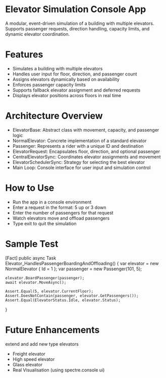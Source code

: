 # Elevator Simulation Console App
 A modular, event-driven simulation of a building with multiple elevators. Supports passenger requests, direction handling, capacity limits, and dynamic elevator coordination.

# Features
- Simulates a building with multiple elevators
- Handles user input for floor, direction, and passenger count
- Assigns elevators dynamically based on availability
- Enforces passenger capacity limits
- Supports fallback elevator assignment and deferred requests
- Displays elevator positions across floors in real time

# Architecture Overview
- ElevatorBase: Abstract class with movement, capacity, and passenger logic
- NormalElevator: Concrete implementation of a standard elevator
- Passenger: Represents a rider with a unique ID and destination
- ElevatorRequest: Encapsulates floor, direction, and optional passenger
- CentralElevatorSync: Coordinates elevator assignments and movement
- ElevatorSchedulerSync: Strategy for selecting the best elevator
- Main Loop: Console interface for user input and simulation control

# How to Use
- Run the app in a console environment
- Enter a request in the format: 5 up or 3 down
- Enter the number of passengers for that request
- Watch elevators move and offload passengers
- Type exit to quit the simulation

# Sample Test
[Fact]
public async Task Elevator_HandlesPassengerBoardingAndOffloading()
{
    var elevator = new NormalElevator { Id = 1 };
    var passenger = new Passenger(101, 5);

    elevator.BoardPassenger(passenger);
    await elevator.MoveAsync();

    Assert.Equal(5, elevator.CurrentFloor);
    Assert.DoesNotContain(passenger, elevator.GetPassengers());
    Assert.Equal(ElevatorStatus.Idle, elevator.Status);
}

# Future Enhancements
  extend and add new type elevators
- Freight elevator
- High speed elevator
- Glass elevator
- Real Visualisation (using spectre.console ui)